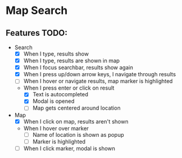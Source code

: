 # Map Search
## Features TODO:
- Search
    - [x] When I type, results show
    - [x] When I type, results are shown in map
    - [x] When I focus searchbar, results show again
    - [x] When I press up/down arrow keys, I navigate through results
    - [ ] When I hover or navigate results, map marker is highlighted
    - When I press enter or click on result
        - [x] Text is autocompleted
        - [x] Modal is opened
        - [ ] Map gets centered around location
- Map
    - [x] When I click on map, results aren't shown
    - When I hover over marker
        - [ ] Name of location is shown as popup
        - [ ] Marker is highlighted
    - [ ] When I click marker, modal is shown
